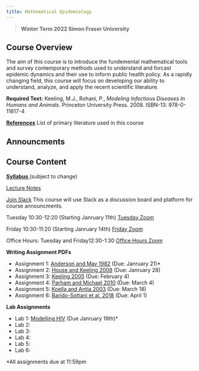 ```yaml
---
title: Mathematical Epidemiology
---
```


> **Winter Term 2022 Simon Fraser University**

## Course Overview
The aim of this course is to introduce the fundemental mathematical tools and survey contemporary methods used to understand and forcast epidemic dynamics and their use to inform public health policy. As a rapidly changing field, this course will focus on developing our ability to understand, analyze, and apply the recent scientific literature.  

**Required Text:** Keeling, M.J., Rohani, P., *Modeling Infectious Diseases In Humans and Animals*. Princeton University Press. 2008. ISBN-13: 978-0-11617-4

[**References**](https://amacp.github.io/Math496/Papers.html) List of primary literature used in this course

## Announcments


## Course Content

[**Syllabus** ](https://storage.googleapis.com/math496/Math496_Syllabus.pdf) (subject to change)

[Lecture Notes](https://amacp.github.io/Math496/LectureNotes.html)

[Join Slack](https://join.slack.com/t/math496/shared_invite/zt-10vgjvfdx-51MzGDUCHOgMgIrrLakcFw) This course will use Slack as a discussion board and platform for course announcments.

Tuesday 10:30-12:20 (Starting Janruary 11th)
[Tuesday Zoom](https://sfu.zoom.us/j/67247833947?pwd=ZTU1S0YvSGgxOWJLZ1VOWXFIcFh5QT09)


Friday 10:30-11:20 (Starting Janruary 14th)
[Friday Zoom](https://sfu.zoom.us/j/66650087703?pwd=aHdRQ3NON0RZRit5YVlJUmRSU2VaZz09)

Office Hours: Tuesday and Friday12:30-1:30 [Office Hours Zoom](https://sfu.zoom.us/j/67247833947?pwd=ZTU1S0YvSGgxOWJLZ1VOWXFIcFh5QT09)


**Writing Assignment PDFs**
* Assignment 1: [Anderson and May 1982](Anderson1982.pdf) (Due: Janruary 21)*
* Assignment 2: [House and Keeling 2008](HouseKeeling2008.pdf) (Due: Janruary 28)
* Assignment 3: [Keeling 2005](Keeling2005.pdf) (Due: February 4)
* Assignment 4: [Parham and Michael 2010](ParhamMichael2010.pdf) (Due: March 4)
* Assignment 5: [Koella and Antia 2003](KoellaAntia2003.pdf) (Due: March 18)
* Assignment 6: [Barido-Sottani et al. 2018](BaridoSottani2018.pdf) (Due: April 1)

**Lab Assignments**
* Lab 1: [Modelling HIV](https://storage.googleapis.com/math496/LabAssignment1.pdf) (Due Janruary 19th)*
* Lab 2: 
* Lab 3:
* Lab 4:
* Lab 5:
* Lab 6:


*All assignments due at 11:59pm
